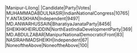  
|Manipur-Lilong|
|Candidate|Party|Votes|
|MUHAMMADABDULNASIR|IndianNationalCongress|10765|
|Y.ANTASKHAN|Independent|9497|
|MD.ANWARHUSSAIN|BharatiyaJanataParty|8456|
|SHEIKHKHEIRUDDIN|NorthEastIndiaDevelopmentParty|369|
|MD.ABDULZABAR|ManipurNationalDemocraticFront|83|
|NASIRAHMADSHEIKH|Independent|67|
|NoneoftheAbove|NoneoftheAbove|100|
